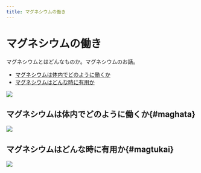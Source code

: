 ```yaml
---
title: マグネシウムの働き
---
```


# マグネシウムの働き

マグネシウムとはどんなものか。マグネシウムのお話。

- [マグネシウムは体内でどのように働くか](/nutri/magsiryou/#maghata)
- [マグネシウムはどんな時に有用か](/nutri/magsiryou/#magtukai)

![](/images/nutri/maghana.gif)

## マグネシウムは体内でどのように働くか{#maghata}

![](/images/nutri/maghata.gif)

## マグネシウムはどんな時に有用か{#magtukai}

![](/images/nutri/magtukai.gif)

